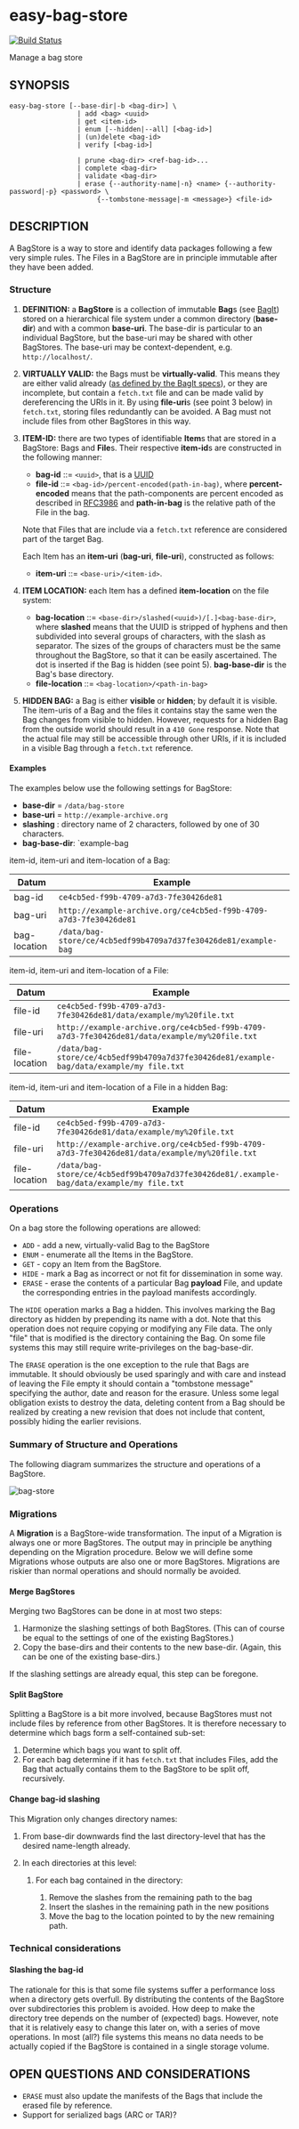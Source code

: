 easy-bag-store
==============
[![Build Status](https://travis-ci.org/DANS-KNAW/easy-bag-store.png?branch=master)](https://travis-ci.org/DANS-KNAW/easy-bag-store)

Manage a bag store


SYNOPSIS
--------

    easy-bag-store [--base-dir|-b <bag-dir>] \
                     | add <bag> <uuid>
                     | get <item-id>
                     | enum [--hidden|--all] [<bag-id>]
                     | (un)delete <bag-id>
                     | verify [<bag-id>]
                     
                     | prune <bag-dir> <ref-bag-id>...
                     | complete <bag-dir>
                     | validate <bag-dir>
                     | erase {--authority-name|-n} <name> {--authority-password|-p} <password> \
                          {--tombstone-message|-m <message>} <file-id>
                          

DESCRIPTION
-----------

A BagStore is a way to store and identify data packages following a few very simple rules. The Files in a BagStore are in principle 
immutable after they have been added.

### Structure
1. **DEFINITION:** a **BagStore** is a collection of immutable **Bag**s (see [BagIt]) stored on a hierarchical file system under a common
   directory (**base-dir**) and with a common **base-uri**. The base-dir is particular to an individual BagStore, but the 
   base-uri may be shared with other BagStores. The base-uri may be context-dependent, e.g. `http://localhost/`.
2. **VIRTUALLY VALID:** the Bags must be **virtually-valid**. This means they are either valid already ([as defined by the BagIt specs]), or
   they are incomplete, but contain a `fetch.txt` file and can be made valid by dereferencing the URIs in it. By 
   using **file-uri**s (see point 3 below) in `fetch.txt`, storing files redundantly can be avoided. A Bag must not include 
   files from other BagStores in this way.
3. **ITEM-ID:** there are two types of identifiable **Item**s that are stored in a BagStore: Bags and **File**s.
   Their respective **item-id**s are constructed in the following manner:
    * **bag-id** ::= `<uuid>`, that is a [UUID]
    * **file-id** ::= `<bag-id>/percent-encoded(path-in-bag)`, where **percent-encoded** means that the path-components are percent
      encoded as described in [RFC3986] and **path-in-bag** is the relative path of the File in the bag.

    Note that Files that are include via a `fetch.txt` reference are considered part of the target Bag. 
    
    Each Item has an **item-uri** (**bag-uri**, **file-uri**), constructed as follows:
     
    * **item-uri** ::= `<base-uri>/<item-id>`.
4. **ITEM LOCATION:** each Item has a defined **item-location** on the file system:
    * **bag-location** ::= `<base-dir>/slashed(<uuid>)/[.]<bag-base-dir>`, where **slashed** means that the UUID is stripped of hyphens and then subdivided into several 
      groups of characters, with the slash as separator. The sizes of the groups of characters must be the same throughout the BagStore, so that it can be easily ascertained.
      The dot is inserted if the Bag is hidden (see point 5). **bag-base-dir** is the Bag's base directory.
    * **file-location** ::= `<bag-location>/<path-in-bag>`
5. **HIDDEN BAG:** a Bag is either **visible** or **hidden**; by default it is visible. The item-uris of a Bag and the files it contains stay the same wen the Bag changes 
   from visible to hidden. However, requests for a hidden Bag from the outside world should result in a `410 Gone` response. Note that the actual file may still
   be accessible through other URIs, if it is included in a visible Bag through a `fetch.txt` reference.
    

[BagIt]: https://tools.ietf.org/html/draft-kunze-bagit
[as defined by the BagIt specs]: https://tools.ietf.org/html/draft-kunze-bagit#section-3
[UUID]: https://en.wikipedia.org/wiki/Universally_unique_identifier
[RFC3986]: https://tools.ietf.org/html/rfc3986#section-2.1

#### Examples

The examples below use the following settings for BagStore:

* **base-dir** = `/data/bag-store`
* **base-uri** = `http://example-archive.org`
* **slashing** : directory name of 2 characters, followed by one of 30 characters.
* **bag-base-dir**: `example-bag


item-id, item-uri and item-location of a Bag:

Datum          | Example
---------------|------------------------------------------------------------------------------------
 bag-id        | `ce4cb5ed-f99b-4709-a7d3-7fe30426de81`                                  
 bag-uri       | `http://example-archive.org/ce4cb5ed-f99b-4709-a7d3-7fe30426de81`       
 bag-location  | `/data/bag-store/ce/4cb5edf99b4709a7d37fe30426de81/example-bag`                               

item-id, item-uri and item-location of a File:

Datum          | Example
---------------|------------------------------------------------------------------------------------
 file-id       | `ce4cb5ed-f99b-4709-a7d3-7fe30426de81/data/example/my%20file.txt`                                  
 file-uri      | `http://example-archive.org/ce4cb5ed-f99b-4709-a7d3-7fe30426de81/data/example/my%20file.txt`       
 file-location | `/data/bag-store/ce/4cb5edf99b4709a7d37fe30426de81/example-bag/data/example/my file.txt`
                                
item-id, item-uri and item-location of a File in a hidden Bag:                                
 
Datum          | Example
---------------|------------------------------------------------------------------------------------
 file-id       | `ce4cb5ed-f99b-4709-a7d3-7fe30426de81/data/example/my%20file.txt`                                  
 file-uri      | `http://example-archive.org/ce4cb5ed-f99b-4709-a7d3-7fe30426de81/data/example/my%20file.txt`       
 file-location | `/data/bag-store/ce/4cb5edf99b4709a7d37fe30426de81/.example-bag/data/example/my file.txt`                                
 

### Operations

On a bag store the following operations are allowed:

* `ADD` - add a new, virtually-valid Bag to the BagStore
* `ENUM` - enumerate all the Items in the BagStore.
* `GET` - copy an Item from the BagStore.
* `HIDE` - mark a Bag as incorrect or not fit for dissemination in some way.
* `ERASE` - erase the contents of a particular Bag **payload** File, and update the corresponding entries in the payload manifests
  accordingly. 

The `HIDE` operation marks a Bag a hidden. This involves marking the Bag directory as hidden by prepending its name with 
a dot. Note that this operation does not require copying or modifying any File data. The only "file" that is modified
is the directory containing the Bag. On some file systems this may still require write-privileges on the bag-base-dir.

The `ERASE` operation is the one exception to the rule that Bags are immutable. It should obviously be used sparingly 
and with care and instead of leaving the File empty it should contain a "tombstone message" specifying the author, date and 
reason for the erasure. Unless some legal obligation exists to destroy the data, deleting content from a Bag should be 
realized by creating a new revision that does not include that content, possibly hiding the earlier revisions.

### Summary of Structure and Operations

The following diagram summarizes the structure and operations of a BagStore.

![bag-store](bag-store.png)   


### Migrations

A **Migration** is a BagStore-wide transformation. The input of a Migration is always one or more BagStores. The output
may in principle be anything depending on the Migration procedure. Below we will define some Migrations whose outputs are also one or
more BagStores. Migrations are riskier than normal operations and should normally be avoided.


#### Merge BagStores

Merging two BagStores can be done in at most two steps:

1. Harmonize the slashing settings of both BagStores. (This can of course be equal to the settings of one of the existing BagStores.)
2. Copy the base-dirs and their contents to the new base-dir. (Again, this can be one of the existing base-dirs.)

If the slashing settings are already equal, this step can be foregone.


#### Split BagStore

Splitting a BagStore is a bit more involved, because BagStores must not include files by reference from other BagStores. It is therefore
necessary to determine which bags form a self-contained sub-set:

1. Determine which bags you want to split off.
2. For each bag determine if it has `fetch.txt` that includes Files, add the Bag that actually contains them to the BagStore to be
   split off, recursively.

#### Change bag-id slashing

This Migration only changes directory names:

1. From base-dir downwards find the last directory-level that has the desired name-length already. 
2. In each directories at this level:
   
   1. For each bag contained in the directory:

      1. Remove the slashes from the remaining path to the bag
      2. Insert the slashes in the remaining path in the new positions
      3. Move the bag to the location pointed to by the new remaining path.


### Technical considerations

#### Slashing the bag-id

The rationale for this is that some file systems suffer a performance loss when a directory gets overfull. By distributing the
contents of the BagStore over subdirectories this problem is avoided. How deep to make the directory tree depends on the
number of (expected) bags. However, note that it is relatively easy to change this later on, with a series of move operations.
In most (all?) file systems this means no data needs to be actually copied if the BagStore is contained in a single 
storage volume.


OPEN QUESTIONS AND CONSIDERATIONS
---------------------------------

* `ERASE` must also update the manifests of the Bags that include the erased file by reference.
* Support for serialized bags (ARC or TAR)?

